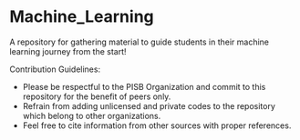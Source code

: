 # Machine_Learning
A repository for gathering material to guide students in their machine learning journey from the start!

Contribution Guidelines:
- Please be respectful to the PISB Organization and commit to this repository for the benefit of peers only.
- Refrain from adding unlicensed and private codes to the repository which belong to other organizations.
- Feel free to cite information from other sources with proper references.
